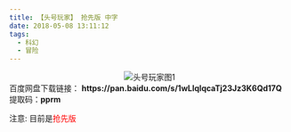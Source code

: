 ```yaml
---
title: 【头号玩家】 抢先版 中字
date: 2018-05-08 13:11:12
tags:
  - 科幻
  - 冒险
---
```

<div align=center>
    <img src="/assets/images/a/thwj/1.jpg" alt="头号玩家图1">
</div>
<!-- more -->
百度网盘下载链接：
<b>https://pan.baidu.com/s/1wLIqIqcaTj23Jz3K6Qd17Q</b>
提取码：<b>pprm</b>

注意: 目前是<span style="color: red">抢先版</span>